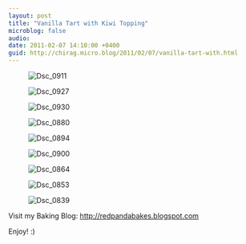 ```yaml
---
layout: post
title: "Vanilla Tart with Kiwi Topping"
microblog: false
audio: 
date: 2011-02-07 14:10:00 +0400
guid: http://chirag.micro.blog/2011/02/07/vanilla-tart-with.html
---
```

<figure><img alt="Dsc_0911" src="http://www.chirag.biz/uploads/2018/eefcb1db75.jpg"></figure><figure><img alt="Dsc_0927" src="http://www.chirag.biz/uploads/2018/c83dc790e4.jpg"></figure><figure><img alt="Dsc_0930" src="http://www.chirag.biz/uploads/2018/d485d8db90.jpg"></figure><figure><img alt="Dsc_0880" src="http://www.chirag.biz/uploads/2018/4602915c73.jpg"></figure><figure><img alt="Dsc_0894" src="http://www.chirag.biz/uploads/2018/429666f623.jpg"></figure><figure><img alt="Dsc_0900" src="http://www.chirag.biz/uploads/2018/5056141c3b.jpg"></figure><figure><img alt="Dsc_0864" src="http://www.chirag.biz/uploads/2018/f4da5859d4.jpg"></figure><figure><img alt="Dsc_0853" src="http://www.chirag.biz/uploads/2018/e25317bf60.jpg"></figure><figure><img alt="Dsc_0839" src="http://www.chirag.biz/uploads/2018/5285f48b2e.jpg"></figure><p>Visit my Baking Blog: <a href="http://redpandabakes.blogspot.com" target="_blank">http://redpandabakes.blogspot.com</a></p>
<p>Enjoy! :)</p>

